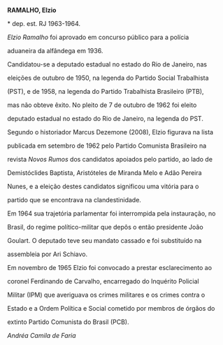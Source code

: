 **RAMALHO, Elzio**



\* dep. est. RJ 1963-1964.



*Elzio Ramalho* foi aprovado em concurso público para a polícia

aduaneira da alfândega em 1936.



Candidatou-se a deputado estadual no estado do Rio de Janeiro, nas

eleições de outubro de 1950, na legenda do Partido Social Trabalhista

(PST), e de 1958, na legenda do Partido Trabalhista Brasileiro (PTB),

mas não obteve êxito. No pleito de 7 de outubro de 1962 foi eleito

deputado estadual no estado do Rio de Janeiro, na legenda do PST.



Segundo o historiador Marcus Dezemone (2008), Elzio figurava na lista

publicada em setembro de 1962 pelo Partido Comunista Brasileiro na

revista *Novos Rumos* dos candidatos apoiados pelo partido, ao lado de

Demistóclides Baptista, Aristóteles de Miranda Melo e Adão Pereira

Nunes, e a eleição destes candidatos significou uma vitória para o

partido que se encontrava na clandestinidade.



Em 1964 sua trajetória parlamentar foi interrompida pela instauração, no

Brasil, do regime político-militar que depôs o então presidente João

Goulart. O deputado teve seu mandato cassado e foi substituído na

assembleia por Ari Schiavo.



Em novembro de 1965 Elzio foi convocado a prestar esclarecimento ao

coronel Ferdinando de Carvalho, encarregado do Inquérito Policial

Militar (IPM) que averiguava os crimes militares e os crimes contra o

Estado e a Ordem Política e Social cometido por membros de órgãos do

extinto Partido Comunista do Brasil (PCB).



*Andréa Camila de Faria*



